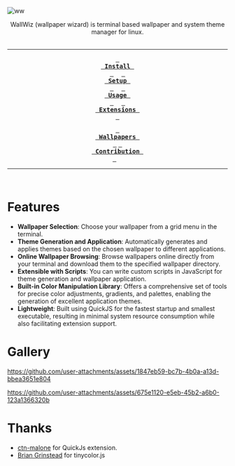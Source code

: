 
![ww](https://github.com/user-attachments/assets/a2b79672-8186-4d78-a040-f966afa7bb0a)


<div align = center>
WallWiz (wallpaper wizard) is terminal based wallpaper and system theme manager for linux.
<br>
<br>

---

**[<kbd> <br> Install <br> </kbd>](https://github.com/5hubham5ingh/WallWiz/wiki/1.-Installation)** 
**[<kbd> <br> Setup <br> </kbd>](https://github.com/5hubham5ingh/WallWiz/wiki/2.-Setup)** 
**[<kbd> <br> Usage <br> </kbd>](https://github.com/5hubham5ingh/WallWiz/wiki/3.-Usage-Guide)** 
**[<kbd> <br> Extensions <br> </kbd>](https://github.com/5hubham5ingh/WallWiz/wiki/4.-Extensions)** 

**[<kbd> <br> Wallpapers <br> </kbd>](https://github.com/5hubham5ingh/WallWiz/blob/main/CONTRIBUTING.md#wallpaper-repositories)** 
**[<kbd> <br> Contribution <br> </kbd>](https://github.com/5hubham5ingh/WallWiz/blob/main/CONTRIBUTING.md)** 

---

<br>
</div>

# Features

- **Wallpaper Selection**: Choose your wallpaper from a grid menu in the
  terminal.
- **Theme Generation and Application**: Automatically generates and applies
  themes based on the chosen wallpaper to different applications.
- **Online Wallpaper Browsing**: Browse wallpapers online directly from your terminal
  and download them to the specified wallpaper directory.
- **Extensible with Scripts**: You can write custom scripts in JavaScript for
  theme generation and wallpaper application.
- **Built-in Color Manipulation Library**: Offers a comprehensive set of tools for precise color adjustments, gradients, and palettes, enabling the generation of excellent application themes.
- **Lightweight**: Built using QuickJS for the fastest startup and smallest executable, resulting in minimal system resource consumption while also facilitating extension support.

# Gallery

https://github.com/user-attachments/assets/1847eb59-bc7b-4b0a-a13d-bbea3651e804

https://github.com/user-attachments/assets/675e1120-e5eb-45b2-a6b0-123a1366320b

# Thanks
- [ctn-malone](https://github.com/ctn-malone/qjs-ext-lib) for QuickJs extension.
- [Brian Grinstead](https://github.com/bgrins/TinyColor) for tinycolor.js
